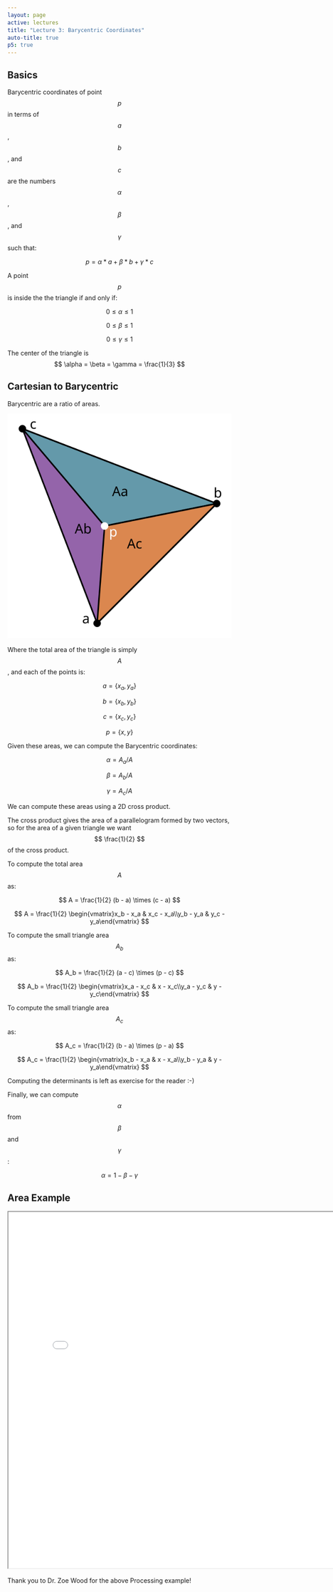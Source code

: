 ```yaml
---
layout: page
active: lectures
title: "Lecture 3: Barycentric Coordinates"
auto-title: true
p5: true
---
```


## Basics

Barycentric coordinates of point $$ p $$ in terms of $$ a $$, $$ b $$, and $$ c $$
are the numbers $$ \alpha $$, $$ \beta $$, and $$ \gamma $$ such that:

$$ p = \alpha * a + \beta * b + \gamma * c $$

A point $$ p $$ is inside the the triangle if and only if:

$$ 0 \leq \alpha \leq 1 $$

$$ 0 \leq \beta \leq 1 $$

$$ 0 \leq \gamma \leq 1 $$

The center of the triangle is $$ \alpha = \beta = \gamma = \frac{1}{3} $$


## Cartesian to Barycentric

Barycentric are a ratio of areas.

![figure-01](03-figure-01.svg)

Where the total area of the triangle is simply $$ A $$, and each of the points is:

$$ a = \{ x_a, y_a \} $$

$$ b = \{ x_b, y_b \} $$

$$ c = \{ x_c, y_c \} $$

$$ p = \{ x, y \} $$

Given these areas, we can compute the Barycentric coordinates:

$$ \alpha = A_a / A $$

$$ \beta = A_b / A $$

$$ \gamma = A_c / A $$

We can compute these areas using a 2D cross product.

The cross product gives the area of a parallelogram formed by two vectors, so for the area of a given triangle we want $$ \frac{1}{2} $$ of the cross product.

To compute the total area $$ A $$ as:

$$ A = \frac{1}{2} (b - a) \times (c - a) $$

$$ A = \frac{1}{2} \begin{vmatrix}x_b - x_a & x_c - x_a\\y_b - y_a & y_c - y_a\end{vmatrix} $$


To compute the small triangle area $$ A_b $$ as:

$$ A_b = \frac{1}{2} (a - c) \times (p - c) $$

$$ A_b = \frac{1}{2} \begin{vmatrix}x_a - x_c & x - x_c\\y_a - y_c & y - y_c\end{vmatrix} $$


To compute the small triangle area $$ A_c $$ as:

$$ A_c = \frac{1}{2} (b - a) \times (p - a) $$

$$ A_c = \frac{1}{2} \begin{vmatrix}x_b - x_a & x - x_a\\y_b - y_a & y - y_a\end{vmatrix} $$

Computing the determinants is left as exercise for the reader :-)

Finally, we can compute $$ \alpha $$ from $$ \beta $$ and $$ \gamma $$:

$$ \alpha = 1 - \beta - \gamma $$


## Area Example

<div id="exampleDisplay">
  <iframe id="exampleFrame" src="03-example-barycentric-area.html" width="800px" height="800px"></iframe>
</div>

Thank you to Dr. Zoe Wood for the above Processing example!
